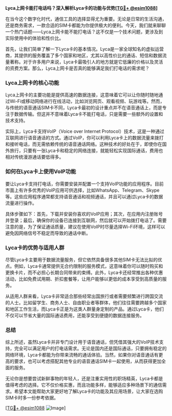 **Lyca上网卡能打电话吗？深入解析Lyca卡的功能与优势[[TG💪+ @esim1088](https://t.me/s/esim1088)]**

在当今这个数字化时代，通信工具的选择显得尤为重要。无论是日常的生活沟通，还是商务需求，一款合适的SIM卡都能为你提供极大的便利。今天，我们就来聊聊一个热门话题——Lyca上网卡能不能打电话？这不仅是一个技术问题，更涉及到实际使用中的体验和性价比。

首先，让我们简单了解一下Lyca卡的基本情况。Lyca是一家全球知名的虚拟运营商，其提供的服务覆盖了多个国家和地区，尤其以高性价比的通话、短信和数据流量著称。对于许多用户来说，Lyca卡最吸引人的地方就是它低廉的价格以及灵活的资费方案。那么，Lyca上网卡是否真的能够满足我们打电话的需求呢？

### Lyca上网卡的核心功能

Lyca上网卡的主要功能是提供高速的数据连接，这意味着它可以让你随时随地通过Wi-Fi或移动网络进行在线活动，比如浏览网页、观看视频、玩游戏等。然而，与传统的语音通话SIM卡不同，Lyca卡最初的设计重点并不在语音通话上，而是专注于数据传输。但这并不意味着Lyca卡不能打电话，只是需要一些额外的设置和技术支持。

实际上，Lyca卡支持VoIP（Voice over Internet Protocol）技术，这是一种通过互联网进行语音通话的方式。通过VoIP，你可以利用Lyca卡上的数据流量来拨打和接听电话，而无需依赖传统的语音通话网络。这种技术的好处在于，即使你在国外旅行，只要有一张Lyca卡和稳定的网络连接，就能轻松实现国际通话，费用也相对传统漫游通话要低得多。

### 如何在Lyca卡上使用VoIP功能

要让Lyca卡支持打电话，你需要安装并配置一个支持VoIP功能的应用程序。目前市面上有许多优秀的VoIP应用可供选择，比如WhatsApp、Telegram、Skype等。这些应用程序通常都支持语音通话和视频通话，并且可以通过Lyca卡的数据流量进行操作。

具体步骤如下：首先，下载并安装你喜欢的VoIP应用；其次，在应用内注册账号并登录；最后，确保你的设备已连接到互联网，然后就可以开始拨打电话了。需要注意的是，为了保证通话质量，建议在使用VoIP时尽量选择Wi-Fi环境，这样可以避免因网络信号不稳定而导致的通话中断。

### Lyca卡的优势与适用人群

尽管Lyca卡主要用于数据流量服务，但它依然具备很多其他SIM卡无法比拟的优点。例如，Lyca卡通常提供无合约限制的服务模式，这意味着你可以随时购买和更换卡片，而不必担心长期合同带来的束缚。此外，Lyca卡还经常推出各种优惠活动，比如免费试用期、折扣套餐等，让用户能够以更低的成本享受到高质量的服务。

从适用人群来看，Lyca卡非常适合那些经常出国旅行或者需要频繁进行跨国交流的人士。比如留学生、商务人士、自由职业者等群体，他们往往需要跨越多个国家和地区工作生活，而Lyca卡正是为这类人群量身定制的产品。通过Lyca卡，他们不仅可以节省大量的国际通话费用，还能享受到便捷的数据连接服务。

### 总结

综上所述，虽然Lyca卡并非专门设计用于语音通话，但凭借其强大的VoIP技术支持，完全可以满足用户的打电话需求。无论是国内还是国际通话，只要拥有稳定的网络环境，Lyca卡都能为你带来流畅的通话体验。当然，如果你对语音通话有更高的要求，也可以考虑搭配其他专业的语音通话SIM卡一起使用，从而获得更加全面的服务。

无论你是想要尝试新鲜事物的年轻人，还是注重实用性的职场精英，Lyca卡都是值得考虑的选择。它不仅价格实惠，而且功能多样，能够适应多种场景下的通信需求。希望本文能帮助大家更好地了解Lyca卡的功能及其应用场景，让大家在选购SIM卡时多一份参考依据。

[[TG💪+ @esim1088](https://t.me/s/esim1088) ![Image](https://i.postimg.cc/4NQfJmqS/Snipaste-2025-05-13-00-14-12.png)]